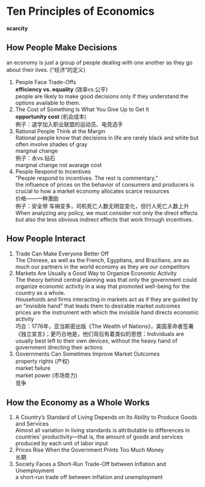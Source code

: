 # Ten Principles of Economics
**scarcity**  

## How People Make Decisions

an economy is just a group of people dealing with one another as they go about their lives. (“经济”的定义)
1. People Face Trade-Offs  
    **efficiency vs. equality** (效率vs.公平)  
    people are likely to make good decisions only if they understand the options available to them.
2. The Cost of Something Is What You Give Up to Get It  
    **opportunity cost** (机会成本)  
    例子：退学加入职业联盟的运动员、电竞选手
3. Rational People Think at the Margin  
    Rational people know that decisions in life are rarely black and white but often involve shades of gray  
    marginal change  
    例子：水vs.钻石  
    marginal change not avarage cost
4. People Respond to Incentives  
    “People respond to incentives. The rest is commentary.”  
    the influence of prices on the behavior of consumers and producers is crucial to how a market economy allocates scarce resources  
    价格——一种激励  
    例子：安全带 车祸变多，司机死亡人数无明显变化，但行人死亡人数上升  
    When analyzing any policy, we must consider not only the direct effects but also the less obvious indirect effects that work through incentives.

## How People Interact

1. Trade Can Make Everyone Better Off  
    The Chinese, as well as the French, Egyptians, and Brazilians, are as much our partners in the world economy as they are our competitors
2. Markets Are Usually a Good Way to Organize Economic Activity  
    The theory behind central planning was that only the government could organize economic activity in a way that promoted well-being for the country as a whole.  
    Households and firms interacting in markets act as if they are guided by an “invisible hand” that leads them to desirable market outcomes  
    prices are the instrument with which the invisible hand directs economic activity  
    巧合：1776年，亚当斯密出版《The Wealth of Nations》，美国革命者签署《独立宣言》；更巧合地是，他们背后有着类似的思想：Individuals are usually best left to their own devices, without the heavy hand of government directing their actions
3. Governments Can Sometimes Improve Market Outcomes  
    property rights (产权)  
    market failure  
    market power (市场势力)  
    竞争

## How the Economy as a Whole Works

1. A Country’s Standard of Living Depends on Its Ability to Produce Goods and Services  
    Almost all variation in living standards is attributable to differences in countries’ productivity—that is, the amount of goods and services produced by each unit of labor input
2. Prices Rise When the Government Prints Too Much Money  
    长期
3. Society Faces a Short-Run Trade-Off between Inflation and Unemployment  
    a short-run trade off between inflation and unemployment
